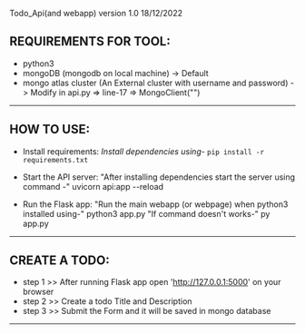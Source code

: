 Todo_Api(and webapp) version 1.0 18/12/2022


REQUIREMENTS FOR TOOL:
--------------------------------------------------------------------
- python3
- mongoDB (mongodb on local machine) -> Default
- mongo atlas cluster (An External cluster with username and password) -> Modify in api.py => line-17 => MongoClient("<your connection string here>")
--------------------------------------------------------------------


HOW TO USE:
--------------------------------------------------------------------
- Install requirements:
    _Install dependencies using-_
        ```pip install -r requirements.txt```

- Start the API server:
    "After installing dependencies start the server using command -"
        uvicorn api:app --reload

- Run the Flask app:
    "Run the main webapp (or webpage) when python3 installed using-"
        python3 app.py
    "If command doesn't works-"
        py app.py
--------------------------------------------------------------------


CREATE A TODO:
--------------------------------------------------------------------
- step 1 >> After running Flask app open 'http://127.0.0.1:5000' on your browser
- step 2 >> Create a todo Title and Description
- step 3 >> Submit the Form and it will be saved in mongo database
--------------------------------------------------------------------
